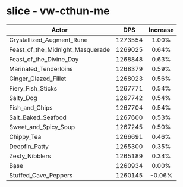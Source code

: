 # slice - vw-cthun-me
| Actor | DPS | Increase |
|---|:---:|:---:|
|Crystallized_Augment_Rune|1273554|1.00%|
|Feast_of_the_Midnight_Masquerade|1269025|0.64%|
|Feast_of_the_Divine_Day|1268848|0.63%|
|Marinated_Tenderloins|1268379|0.59%|
|Ginger_Glazed_Fillet|1268023|0.56%|
|Fiery_Fish_Sticks|1267771|0.54%|
|Salty_Dog|1267742|0.54%|
|Fish_and_Chips|1267704|0.54%|
|Salt_Baked_Seafood|1267600|0.53%|
|Sweet_and_Spicy_Soup|1267245|0.50%|
|Chippy_Tea|1266691|0.46%|
|Deepfin_Patty|1265300|0.35%|
|Zesty_Nibblers|1265189|0.34%|
|Base|1260934|0.00%|
|Stuffed_Cave_Peppers|1260145|-0.06%|
